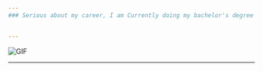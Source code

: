 ```yaml
---
### Serious about my career, I am Currently doing my bachelor's degree in Computer Science which includes a specialisation in Bioinformatics. 


---
```

![GIF](https://github.com/ChristeenTJose/ChristeenTJose/blob/master/Model%201.gif)


---

<!--
**ChristeenTJose/ChristeenTJose** is a ✨ _special_ ✨ repository because its `README.md` (this file) appears on your GitHub profile.

Here are some ideas to get you started:

- 🔭 I’m currently working on ...
- 🌱 I’m currently learning ...
- 👯 I’m looking to collaborate on ...
- 🤔 I’m looking for help with ...
- 💬 Ask me about ...
- 📫 How to reach me: ...
- 😄 Pronouns: ...
- ⚡ Fun fact: ...
-->
